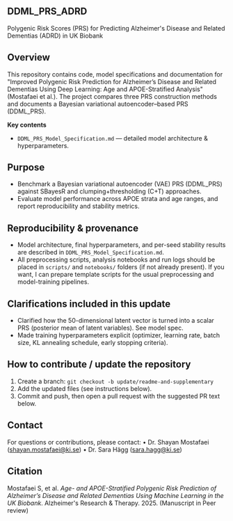 ## DDML_PRS_ADRD

Polygenic Risk Scores (PRS) for Predicting Alzheimer's Disease and Related Dementias (ADRD) in UK Biobank

## Overview
This repository contains code, model specifications and documentation for "Improved Polygenic Risk Prediction for Alzheimer’s Disease and Related Dementias Using Deep Learning: Age and APOE-Stratified Analysis" (Mostafaei et al.). The project compares three PRS construction methods and documents a Bayesian variational autoencoder–based PRS (DDML_PRS).

**Key contents**
- `DDML_PRS_Model_Specification.md` — detailed model architecture & hyperparameters. 

## Purpose
- Benchmark a Bayesian variational autoencoder (VAE) PRS (DDML_PRS) against SBayesR and clumping+thresholding (C+T) approaches.
- Evaluate model performance across APOE strata and age ranges, and report reproducibility and stability metrics.

## Reproducibility & provenance
- Model architecture, final hyperparameters, and per-seed stability results are described in `DDML_PRS_Model_Specification.md`.
- All preprocessing scripts, analysis notebooks and run logs should be placed in `scripts/` and `notebooks/` folders (if not already present). If you want, I can prepare template scripts for the usual preprocessing and model-training pipelines.

## Clarifications included in this update
- Clarified how the 50-dimensional latent vector is turned into a scalar PRS (posterior mean of latent variables). See model spec. 
- Made training hyperparameters explicit (optimizer, learning rate, batch size, KL annealing schedule, early stopping criteria).

## How to contribute / update the repository
1. Create a branch: `git checkout -b update/readme-and-supplementary`
2. Add the updated files (see instructions below).
3. Commit and push, then open a pull request with the suggested PR text below.
 
## Contact
For questions or contributions, please contact:
•	Dr. Shayan Mostafaei (shayan.mostafaei@ki.se) 
•	Dr. Sara Hägg (sara.hagg@ki.se)  

## Citation
Mostafaei S, et al. *Age- and APOE-Stratified Polygenic Risk Prediction of Alzheimer’s Disease and Related Dementias Using Machine Learning in the UK Biobank*. Alzheimer's Research & Therapy. 2025. (Manuscript in Peer review)




